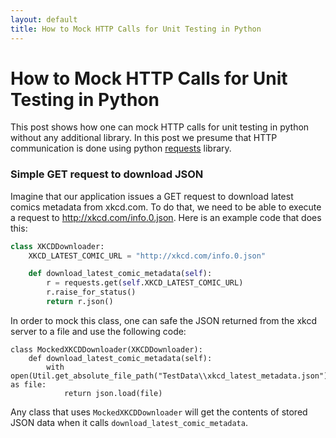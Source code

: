 ```yaml
---
layout: default
title: How to Mock HTTP Calls for Unit Testing in Python
---
```


# How to Mock HTTP Calls for Unit Testing in Python

This post shows how one can mock HTTP calls for unit testing in python without any additional library. In this post we presume that HTTP communication is done using python [requests](http://docs.python-requests.org/en/master/) library.

### Simple GET request to download JSON

Imagine that our application issues a GET request to download latest comics metadata from xkcd.com. To do that, we need to be able to execute a request to http://xkcd.com/info.0.json. Here is an example code that does this:

```python
class XKCDDownloader:
    XKCD_LATEST_COMIC_URL = "http://xkcd.com/info.0.json"

    def download_latest_comic_metadata(self):
        r = requests.get(self.XKCD_LATEST_COMIC_URL)
        r.raise_for_status()
        return r.json()
```

In order to mock this class, one can safe the JSON returned from the xkcd server to a file and use the following code:

```
class MockedXKCDDownloader(XKCDDownloader):
    def download_latest_comic_metadata(self):
        with open(Util.get_absolute_file_path("TestData\\xkcd_latest_metadata.json")) as file:
            return json.load(file)
```

Any class that uses `MockedXKCDDownloader` will get the contents of stored JSON data when it calls `download_latest_comic_metadata`.
